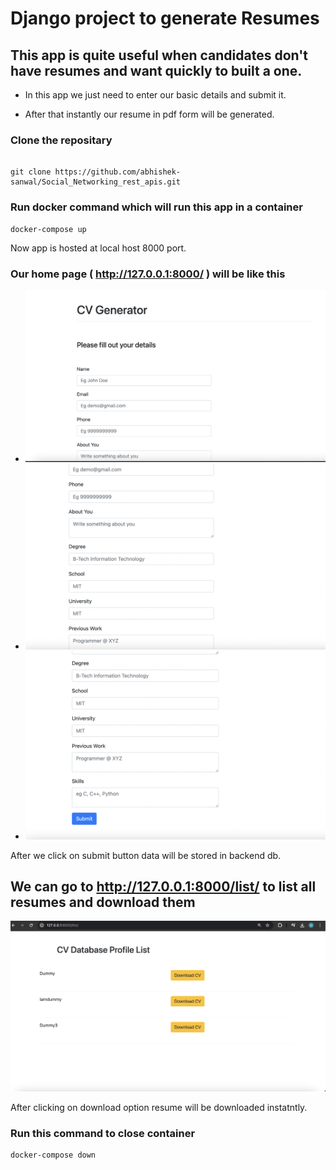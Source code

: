 # Django project to generate Resumes

## This app is quite useful when candidates don't have resumes and want quickly to built a one.

- In this app we just need to enter our basic details and submit it.

- After that instantly our resume in pdf form will be generated.

### Clone the repositary

```

git clone https://github.com/abhishek-sanwal/Social_Networking_rest_apis.git

```

### Run docker command which will run this app in a container

```
docker-compose up

```

Now app is hosted at local host 8000 port.

### Our home page ( http://127.0.0.1:8000/ ) will be like this

- ![Home page 1](/docs/images/Form_Resume_1.png)
- ![Home page 2](/docs//images//Form_Resume_2.png)
- ![Home page 3](/docs/images/Form_Resume_3.png)

After we click on submit button data will be stored in backend db.

## We can go to http://127.0.0.1:8000/list/ to list all resumes and download them

![Image to list resume](/docs/images/List_resumes.png)

After clicking on download option resume will be downloaded instatntly.

### Run this command to close container

```
docker-compose down
```

<br/>
